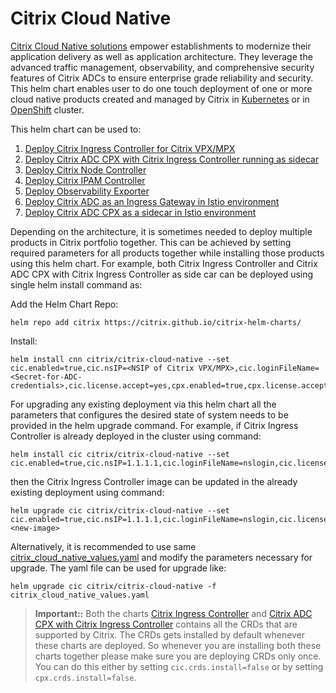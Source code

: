 # Citrix Cloud Native 

[Citrix Cloud Native solutions](https://www.citrix.com/products/citrix-adc/resources/citrix-application-delivery-solutions-for-cloud-native-applications.html) empower establishments to modernize their application delivery as well as application architecture. They leverage the advanced traffic management, observability, and comprehensive security features of Citrix ADCs to ensure enterprise grade reliability and security. This helm chart enables user to do one touch deployment of one or more cloud native products created and managed by Citrix in [Kubernetes](https://kubernetes.io/) or in [OpenShift](https://www.openshift.com) cluster.

This helm chart can be used to:
1. [Deploy Citrix Ingress Controller for Citrix VPX/MPX](./charts/citrix-ingress-controller/README.md)
2. [Deploy Citrix ADC CPX with Citrix Ingress Controller running as sidecar](./charts/citrix-cpx-with-ingress-controller/README.md)
3. [Deploy Citrix Node Controller](./charts/citrix-node-controller/README.md)
4. [Deploy Citrix IPAM Controller](./charts/citrix-ipam-controller/README.md)
5. [Deploy Observability Exporter](./charts/citrix-observability-exporter/README.md)
6. [Deploy Citrix ADC as an Ingress Gateway in Istio environment](./charts/citrix-adc-istio-ingress-gateway)
7. [Deploy Citrix ADC CPX as a sidecar in Istio environment](./charts/citrix-cpx-istio-sidecar-injector)


Depending on the architecture, it is sometimes needed to deploy multiple products in Citrix portfolio together. This can be achieved by setting required parameters for all products together while installing those products using this helm chart.
For example, both Citrix Ingress Controller and Citrix ADC CPX with Citrix Ingress Controller as side car can be deployed using single helm install command as:

  Add the Helm Chart Repo:
  ```
  helm repo add citrix https://citrix.github.io/citrix-helm-charts/
  ```
  Install:
  ```
  helm install cnn citrix/citrix-cloud-native --set cic.enabled=true,cic.nsIP=<NSIP of Citrix VPX/MPX>,cic.loginFileName=<Secret-for-ADC-credentials>,cic.license.accept=yes,cpx.enabled=true,cpx.license.accept=yes,cpx.crds.install=false
  ```

For upgrading any existing deployment via this helm chart all the parameters that configures the desired state of system needs to be provided in the helm upgrade command.
For example, if Citrix Ingress Controller is already deployed in the cluster using command:

  ```
  helm install cic citrix/citrix-cloud-native --set cic.enabled=true,cic.nsIP=1.1.1.1,cic.loginFileName=nslogin,cic.license.accept=yes,cic.ingressClass[0]=citrix
  ```
then the Citrix Ingress Controller image can be updated in the already existing deployment using command:

  ```
  helm upgrade cic citrix/citrix-cloud-native --set cic.enabled=true,cic.nsIP=1.1.1.1,cic.loginFileName=nslogin,cic.license.accept=yes,cic.ingressClass[0]=citrix,cic.image=<new-image>
  ```
Alternatively, it is recommended to use same [citrix_cloud_native_values.yaml](https://github.com/citrix/citrix-helm-charts/blob/master/citrix_cloud_native_values.yaml) and modify the parameters necessary for upgrade. The yaml file can be used for upgrade like:

  ```
  helm upgrade cic citrix/citrix-cloud-native -f citrix_cloud_native_values.yaml
  ```

> **Important::** 
> Both the charts [Citrix Ingress Controller](./charts/citrix-ingress-controller/) and [Citrix ADC CPX with Citrix Ingress Controller](./charts/citrix-cpx-with-ingress-controller/) contains all the CRDs that are supported by Citrix. The CRDs gets installed by default whenever these charts are deployed. So whenever you are installing both these charts together please make sure you are deploying CRDs only once. You can do this either by setting `cic.crds.install=false` or by setting `cpx.crds.install=false`.
